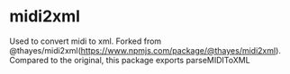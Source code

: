 # midi2xml
Used to convert midi to xml. Forked from @thayes/midi2xml(https://www.npmjs.com/package/@thayes/midi2xml).
Compared to the original, this package exports parseMIDIToXML
